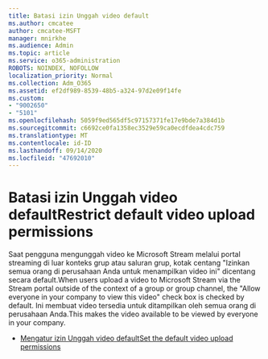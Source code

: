 ```yaml
---
title: Batasi izin Unggah video default
ms.author: cmcatee
author: cmcatee-MSFT
manager: mnirkhe
ms.audience: Admin
ms.topic: article
ms.service: o365-administration
ROBOTS: NOINDEX, NOFOLLOW
localization_priority: Normal
ms.collection: Adm_O365
ms.assetid: ef2df989-8539-48b5-a324-97d2e09f14fe
ms.custom:
- "9002650"
- "5101"
ms.openlocfilehash: 5059f9ed565df5c97157371fe17e9bde7a384d1b
ms.sourcegitcommit: c6692ce0fa1358ec3529e59ca0ecdfdea4cdc759
ms.translationtype: MT
ms.contentlocale: id-ID
ms.lasthandoff: 09/14/2020
ms.locfileid: "47692010"
---
```

# <a name="restrict-default-video-upload-permissions"></a><span data-ttu-id="d0284-102">Batasi izin Unggah video default</span><span class="sxs-lookup"><span data-stu-id="d0284-102">Restrict default video upload permissions</span></span>

<span data-ttu-id="d0284-103">Saat pengguna mengunggah video ke Microsoft Stream melalui portal streaming di luar konteks grup atau saluran grup, kotak centang "Izinkan semua orang di perusahaan Anda untuk menampilkan video ini" dicentang secara default.</span><span class="sxs-lookup"><span data-stu-id="d0284-103">When users upload a video to Microsoft Stream via the Stream portal outside of the context of a group or group channel, the "Allow everyone in your company to view this video" check box is checked by default.</span></span> <span data-ttu-id="d0284-104">Ini membuat video tersedia untuk ditampilkan oleh semua orang di perusahaan Anda.</span><span class="sxs-lookup"><span data-stu-id="d0284-104">This makes the video available to be viewed by everyone in your company.</span></span>

- [<span data-ttu-id="d0284-105">Mengatur izin Unggah video default</span><span class="sxs-lookup"><span data-stu-id="d0284-105">Set the default video upload permissions</span></span>](https://docs.microsoft.com/stream/default-video-permissions)
